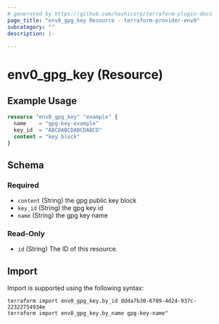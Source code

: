 ```yaml
---
# generated by https://github.com/hashicorp/terraform-plugin-docs
page_title: "env0_gpg_key Resource - terraform-provider-env0"
subcategory: ""
description: |-
  
---
```


# env0_gpg_key (Resource)



## Example Usage

```terraform
resource "env0_gpg_key" "example" {
  name    = "gpg-key-example"
  key_id  = "ABCDABCDABCDABCD"
  content = "key block"
}
```

<!-- schema generated by tfplugindocs -->
## Schema

### Required

- `content` (String) the gpg public key block
- `key_id` (String) the gpg key id
- `name` (String) the gpg key name

### Read-Only

- `id` (String) The ID of this resource.

## Import

Import is supported using the following syntax:

```shell
terraform import env0_gpg_key.by_id ddda7b30-6789-4d24-937c-22322754934e
terraform import env0_gpg_key.by_name gpg-key-name"
```
